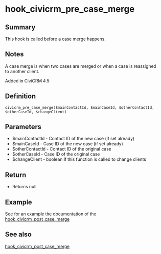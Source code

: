 # hook_civicrm_pre_case_merge

## Summary

This hook is called before a case merge happens.

## Notes

A case merge is
when two cases are merged or when a case is reassigned to another
client.

Added in CiviCRM 4.5

## Definition

    civicrm_pre_case_merge($mainContactId, $mainCaseId, $otherContactId, $otherCaseId, $changeClient)

## Parameters

-   $mainContactId - Contact ID of the new case (if set already)
-   $mainCaseId - Case ID of the new case (if set already)
-   $otherContactId - Contact ID of the original case
-   $otherCaseId - Case ID of the original case
-   $changeClient - boolean if this function is called to change
    clients

## Return

-   Returns null

## Example

See for an example the documentation of the
[hook_civicrm_post_case_merge](/hooks/hook_civicrm_post_case_merge.md)

## See also

[hook_civicrm_post_case_merge](/hooks/hook_civicrm_post_case_merge.md)